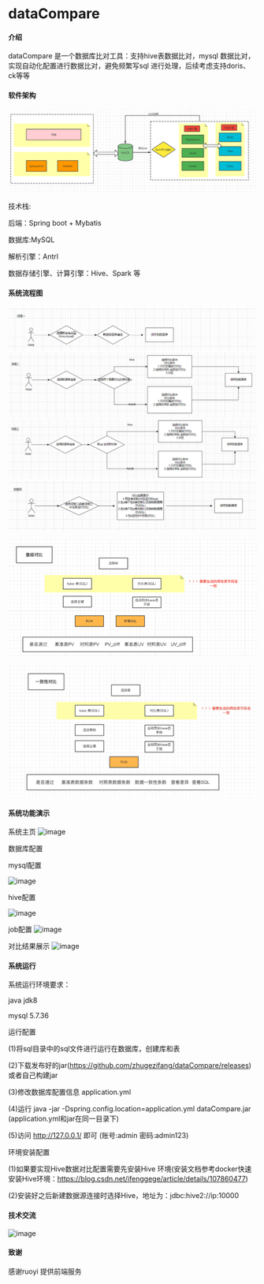 # dataCompare


#### 介绍
dataCompare 是一个数据库比对工具：支持hive表数据比对，mysql 数据比对，实现自动化配置进行数据比对，避免频繁写sql 进行处理，后续考虑支持doris、ck等等

#### 软件架构

![输入图片说明](image77.png)

技术栈:

后端：Spring boot + Mybatis

数据库:MySQL

解析引擎：Antrl

数据存储引擎、计算引擎：Hive、Spark 等


#### 系统流程图

![输入图片说明](image1.png)
![输入图片说明](image2.png)
![输入图片说明](image3.png)
![输入图片说明](image4.png)

![img_1.png](img_1.png)

![img.png](img.png)


#### 系统功能演示
系统主页
![image](https://user-images.githubusercontent.com/28300167/207257662-273fc531-c21e-437a-9d20-f15a533b58bd.png)

数据库配置

mysql配置

![image](https://user-images.githubusercontent.com/28300167/207256310-8c6d0be4-90c2-4a71-a49b-c54d3537a7bf.png)

hive配置

![image](https://user-images.githubusercontent.com/28300167/207497891-8dc317f6-06f3-4d53-96d5-400586e0a488.png)


job配置
![image](https://user-images.githubusercontent.com/28300167/207256145-7ce5eaa2-7030-4c2c-91d9-3e566162e91e.png)

对比结果展示
![image](https://user-images.githubusercontent.com/28300167/207259977-fd2258a8-fce1-4a3b-85a3-2b6213e3b0a7.png)

#### 系统运行
系统运行环境要求：

java jdk8

mysql 5.7.36

运行配置

(1)将sql目录中的sql文件进行运行在数据库，创建库和表

(2)下载发布好的jar(https://github.com/zhugezifang/dataCompare/releases)或者自己构建jar

(3)修改数据库配置信息 application.yml

(4)运行 java -jar -Dspring.config.location=application.yml dataCompare.jar (application.yml和jar在同一目录下)

(5)访问 http://127.0.0.1/ 即可 (账号:admin 密码:admin123)

环境安装配置

(1)如果要实现Hive数据对比配置需要先安装Hive 环境(安装文档参考docker快速安装Hive环境：https://blog.csdn.net/ifenggege/article/details/107860477)

(2)安装好之后新建数据源连接时选择Hive，地址为：jdbc:hive2://ip:10000 


#### 技术交流
![image](https://user-images.githubusercontent.com/28300167/207255900-152d6834-9602-4ada-91ca-ad9906d89bf8.png)


#### 致谢
感谢ruoyi 提供前端服务
